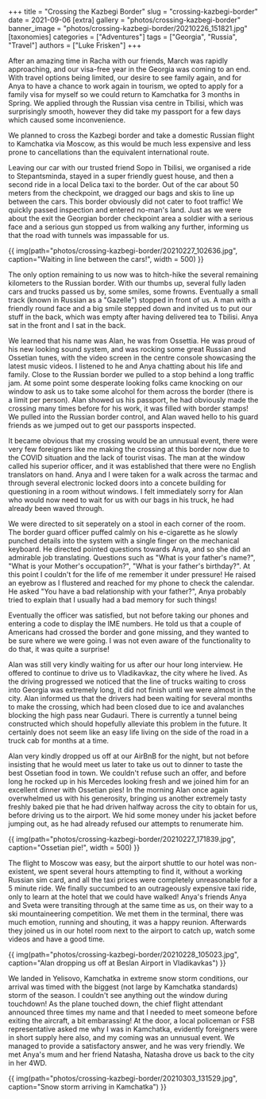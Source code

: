 +++
title = "Crossing the Kazbegi Border"
slug = "crossing-kazbegi-border"
date = 2021-09-06
[extra]
gallery = "photos/crossing-kazbegi-border"
banner_image = "photos/crossing-kazbegi-border/20210226_151821.jpg"
[taxonomies]
categories = ["Adventures"]
tags = ["Georgia", "Russia", "Travel"]
authors = ["Luke Frisken"]
+++

After an amazing time in Racha with our friends, March was rapidly approaching, and our visa-free year in the Georgia was coming to an end. With travel options being limited, our desire to see family again, and for Anya to have a chance to work again in tourism, we opted to apply for a family visa for myself so we could return to Kamchatka for 3 months in Spring. We applied through the Russian visa centre in Tbilisi, which was surprisingly smooth, however they did take my passport for a few days which caused some inconvenience.

We planned to cross the Kazbegi border and take a domestic Russian flight to Kamchatka via Moscow, as this would be much less expensive and less prone to cancellations than the equivalent international route.

Leaving our car with our trusted friend Sopo in Tbilisi, we organised a ride to Stepantsminda, stayed in a super friendly guest house, and then a second ride in a local Delica taxi to the border. Out of the car about 50 meters from the checkpoint, we dragged our bags and skis to line up between the cars. This border obviously did not cater to foot traffic! We quickly passed inspection and entered no-man's land. Just as we were about the exit the Georgian border checkpoint area a soldier with a serious face and a serious gun stopped us from walking any further, informing us that the road with tunnels was impassable for us.

{{ img(path="photos/crossing-kazbegi-border/20210227_102636.jpg", caption="Waiting in line between the cars!", width = 500) }}

The only option remaining to us now was to hitch-hike the several remaining kilometers to the Russian border. With our thumbs up, several fully laden cars and trucks passed us by, some smiles, some frowns. Eventually a small track (known in Russian as a "Gazelle") stopped in front of us. A man with a friendly round face and a big smile stepped down and invited us to put our stuff in the back, which was empty after having delivered tea to Tbilisi. Anya sat in the front and I sat in the back.

We learned that his name was Alan, he was from Ossettia. He was proud of his new looking sound system, and was rocking some great Russian and Ossetian tunes, with the video screen in the centre console showcasing the latest music videos. I listened to he and Anya chatting about his life and family. Close to the Russian border we pulled to a stop behind a long traffic jam. At some point some desperate looking folks came knocking on our window to ask us to take some alcohol for them across the border (there is a limit per person). Alan showed us his passport, he had obviously made the crossing many times before for his work, it was filled with border stamps! We pulled into the Russian border control, and Alan waved hello to his guard friends as we jumped out to get our passports inspected.

It became obvious that my crossing would be an unnusual event, there were very few foreigners like me making the crossing at this border now due to the COVID situation and the lack of tourist visas. The man at the window called his superior officer, and it was established that there were no English translators on hand. Anya and I were taken for a walk across the tarmac and through several electronic locked doors into a concete building for questioning in a room without windows. I felt immediately sorry for Alan who would now need to wait for us with our bags in his truck, he had already been waved through.

We were directed to sit seperately on a stool in each corner of the room. The border guard officer puffed calmly on his e-cigarette as he slowly punched details into the system with a single finger on the mechanical keyboard. He directed pointed questions towards Anya, and so she did an admirable job translating. Questions such as "What is your father's name?", "What is your Mother's occupation?", "What is your father's birthday?". At this point I couldn't for the life of me remember it under pressure! He raised an eyebrow as I flustered and reached for my phone to check the calendar. He asked "You have a bad relationship with your father?", Anya probably tried to explain that I usually had a bad memory for such things!

Eventually the officer was satisfied, but not before taking our phones and entering a code to display the IME numbers. He told us that a couple of Americans had crossed the border and gone missing, and they wanted to be sure where we were going. I was not even aware of the functionality to do that, it was quite a surprise!

Alan was still very kindly waiting for us after our hour long interview. He offered to continue to drive us to Vladikavkaz, the city where he lived. As the driving progressed we noticed that the line of trucks waiting to cross into Georgia was extremely long, it did not finish until we were almost in the city. Alan informed us that the drivers had been waiting for several months to make the crossing, which had been closed due to ice and avalanches blocking the high pass near Gudauri. There is currently a tunnel being constructed which should hopefully alleviate this problem in the future. It certainly does not seem like an easy life living on the side of the road in a truck cab for months at a time.

Alan very kindly dropped us off at our AirBnB for the night, but not before insisting that he would meet us later to take us out to dinner to taste the best Ossetian food in town. We couldn't refuse such an offer, and before long he rocked up in his Mercedes looking fresh and we joined him for an excellent dinner with Ossetian pies! In the morning Alan once again overwhelmed us with his generosity, bringing us another extremely tasty freshly baked pie that he had driven halfway across the city to obtain for us, before driving us to the airport. We hid some money under his jacket before jumping out, as he had already refused our attempts to renumerate him.

{{ img(path="photos/crossing-kazbegi-border/20210227_171839.jpg", caption="Ossetian pie!", width = 500) }}

The flight to Moscow was easy, but the airport shuttle to our hotel was non-existent, we spent several hours attempting to find it, without a working Russian sim card, and all the taxi prices were completely unreasonable for a 5 minute ride. We finally succumbed to an outrageously expensive taxi ride, only to learn at the hotel that we could have walked! Anya's friends Anya and Sveta were transiting through at the same time as us, on their way to a ski mountaineering competition. We met them in the terminal, there was much emotion, running and shouting, it was a happy reunion. Afterwards they joined us in our hotel room next to the airport to catch up, watch some videos and have a good time.

{{ img(path="photos/crossing-kazbegi-border/20210228_105023.jpg", caption="Alan dropping us off at Beslan Airport in Vladikavkas") }}

We landed in Yelisovo, Kamchatka in extreme snow storm conditions, our arrival was timed with the biggest (not large by Kamchatka standards) storm of the season. I couldn't see anything out the window during touchdown! As the plane touched down, the chief flight attendant announced three times my name and that I needed to meet someone before exiting the aircraft, a bit embarassing! At the door, a local policeman or FSB representative asked me why I was in Kamchatka, evidently foreigners were in short supply here also, and my coming was an unnusual event. We managed to provide a satisfactory answer, and he was very friendly. We met Anya's mum and her friend Natasha, Natasha drove us back to the city in her 4WD.

{{ img(path="photos/crossing-kazbegi-border/20210303_131529.jpg", caption="Snow storm arriving in Kamchatka") }}

